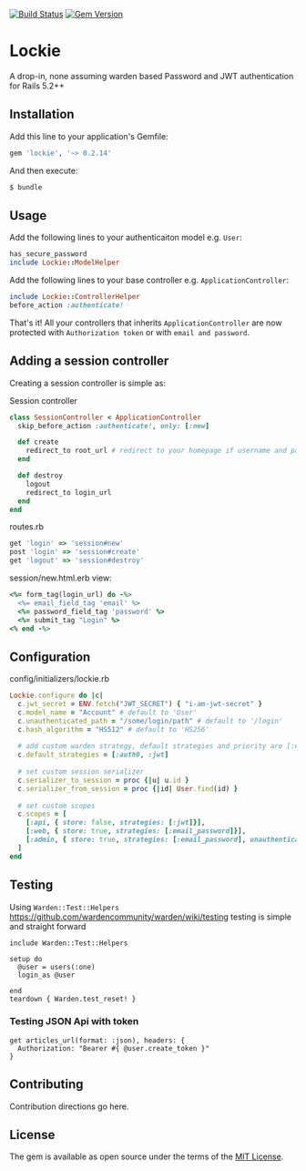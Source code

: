 [![Build Status](https://travis-ci.org/melvinsembrano/lockie.svg?branch=master)](https://travis-ci.org/melvinsembrano/lockie)
[![Gem Version](https://badge.fury.io/rb/lockie.svg)](https://badge.fury.io/rb/lockie)

# Lockie
A drop-in, none assuming warden based Password and JWT authentication for Rails 5.2++


## Installation
Add this line to your application's Gemfile:

```ruby
gem 'lockie', '~> 0.2.14'
```

And then execute:
```bash
$ bundle
```

## Usage
Add the following lines to your authenticaiton model e.g. `User`:

```ruby
has_secure_password
include Lockie::ModelHelper
```

Add the following lines to your base controller e.g. `ApplicationController`:
```ruby
include Lockie::ControllerHelper
before_action :authenticate!
```
That's it! All your controllers that inherits `ApplicationController` are now protected with `Authorization token` or with `email and password`.


## Adding a session controller
Creating a session controller is simple as:

Session controller
```ruby
class SessionController < ApplicationController
  skip_before_action :authenticate!, only: [:new]

  def create    
    redirect_to root_url # redirect to your homepage if username and password is valid
  end

  def destroy
    logout
    redirect_to login_url
  end
end

```

routes.rb
```ruby
get 'login' => 'session#new'
post 'login' => 'session#create'
get 'logout' => 'session#destroy'
```

session/new.html.erb view:
```ruby
<%= form_tag(login_url) do -%>
  <%= email_field_tag 'email' %>
  <%= password_field_tag 'password' %>
  <%= submit_tag "Login" %>
<% end -%>
```

## Configuration

config/initializers/lockie.rb
```ruby
Lockie.configure do |c|
  c.jwt_secret = ENV.fetch("JWT_SECRET") { "i-am-jwt-secret" }
  c.model_name = "Account" # default to 'User'
  c.unauthenticated_path = "/some/login/path" # default to '/login'
  c.hash_algorithm = "HS512" # default to 'HS256'
  
  # add custom warden strategy, default strategies and priority are [:email_password, :jwt]
  c.default_strategies = [:auth0, :jwt]
  
  # set custom session serializer
  c.serializer_to_session = proc {|u| u.id }
  c.serializer_from_session = proc {|id| User.find(id) }
  
  # set custom scopes
  c.scopes = [
    [:api, { store: false, strategies: [:jwt]}],
    [:web, { store: true, strategies: [:email_password]}],
    [:admin, { store: true, strategies: [:email_password], unauthenticated_path: "/login-admin" }]
  ]
end
```

## Testing

Using `Warden::Test::Helpers` https://github.com/wardencommunity/warden/wiki/testing testing is simple and straight forward

```
include Warden::Test::Helpers

setup do
  @user = users(:one)
  login_as @user
  
end
teardown { Warden.test_reset! }
```

### Testing JSON Api with token

```
get articles_url(format: :json), headers: {
  Authorization: "Bearer #{ @user.create_token }"
}
```

## Contributing
Contribution directions go here.

## License
The gem is available as open source under the terms of the [MIT License](https://opensource.org/licenses/MIT).
